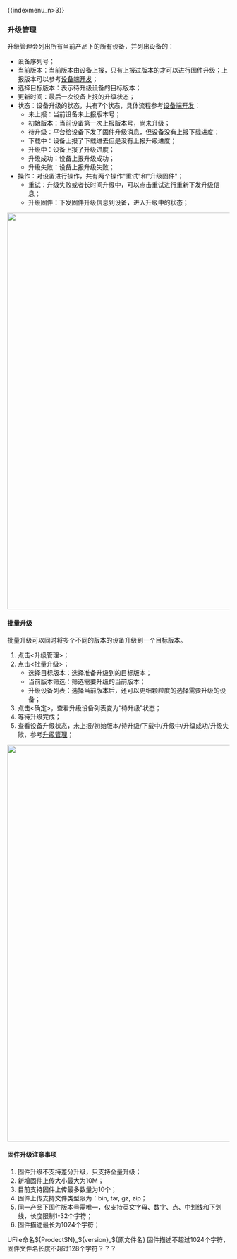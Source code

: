 {{indexmenu_n>3}}

### 升级管理
升级管理会列出所有当前产品下的所有设备，并列出设备的：
- 设备序列号；
- 当前版本：当前版本由设备上报，只有上报过版本的才可以进行固件升级；上报版本可以参考[设备端开发]()；
- 选择目标版本：表示待升级设备的目标版本；
- 更新时间：最后一次设备上报的升级状态；
- 状态：设备升级的状态，共有7个状态，具体流程参考[设备端开发]()：
  - 未上报：当前设备未上报版本号；
  - 初始版本：当前设备第一次上报版本号，尚未升级；
  - 待升级：平台给设备下发了固件升级消息，但设备没有上报下载进度；
  - 下载中：设备上报了下载进去但是没有上报升级进度；
  - 升级中：设备上报了升级进度；
  - 升级成功：设备上报升级成功；
  - 升级失败：设备上报升级失败；
- 操作：对设备进行操作，共有两个操作"重试"和"升级固件"；
  - 重试：升级失败或者长时间升级中，可以点击重试进行重新下发升级信息；
  - 升级固件：下发固件升级信息到设备，进入升级中的状态；

<img src="https://ushare.ucloudadmin.com/download/attachments/14752551/%E6%89%B9%E9%87%8F%E5%8D%87%E7%BA%A7.png?version=1&modificationDate=1557890530266&api=v2" width="900" />


#### 批量升级
批量升级可以同时将多个不同的版本的设备升级到一个目标版本。
1. 点击<升级管理>；
2. 点击<批量升级>；
   - 选择目标版本：选择准备升级到的目标版本；
   - 当前版本筛选：筛选需要升级的当前版本；
   - 升级设备列表：选择当前版本后，还可以更细颗粒度的选择需要升级的设备；
3. 点击<确定>，查看升级设备列表变为“待升级”状态；
4. 等待升级完成；
5. 查看设备升级状态，未上报/初始版本/待升级/下载中/升级中/升级成功/升级失败，参考[升级管理]()；


<img src="https://ushare.ucloudadmin.com/download/attachments/14752551/%E6%89%B9%E9%87%8F%E5%8D%87%E7%BA%A71.png?version=1&modificationDate=1557890530377&api=v2" width="900" />


#### 固件升级注意事项
1. 固件升级不支持差分升级，只支持全量升级；
2. 新增固件上传大小最大为10M；
3. 目前支持固件上传最多数量为10个；
4. 固件上传支持文件类型限为：bin, tar, gz, zip；
5. 同一产品下固件版本号需唯一，仅支持英文字母、数字、点、中划线和下划线，长度限制1-32个字符；
6. 固件描述最长为1024个字符；

UFile命名${ProdectSN}_${version}_${原文件名}
固件描述不超过1024个字符，固件文件名长度不超过128个字符？？？